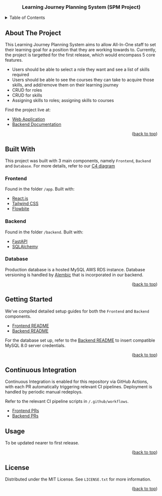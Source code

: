 <div id="top"></div>

<!-- PROJECT LOGO -->
<br />
<div align="center">

  <h3 align="center">Learning Journey Planning System (SPM Project)</h3>

</div>



<!-- TABLE OF CONTENTS -->
<details>
  <summary>Table of Contents</summary>
  <ol>
    <li>
      <a href="#about-the-project">About The Project</a>
    </li>
    <li>
      <a href="#built-with">Built With</a>
      <ul>
        <li><a href="#frontend">Frontend</a></li>
        <li><a href="#backend">Backend</a></li>
        <li><a href="#database">Database</a></li>
      </ul>
    </li>
    <li>
      <a href="#getting-started">Getting Started</a>
    </li>
    <li><a href="#continuous-integration">Continuous Integration</a></li>
    <li><a href="#usage">Usage</a></li>
    <li><a href="#license">License</a></li>
  </ol>
</details>



<!-- ABOUT THE PROJECT -->
## About The Project

This Learning Journey Planning System aims to allow All-In-One staff to set their learning goal for a position that they are working towards to. Currently, the project is targetted for the first release, which would encompass 5 core features.

- Users should be able to select a role they want and see a list of skills required
- Users should be able to see the courses they can take to acquire those skills, and add/remove them on their learning journey
- CRUD for roles
- CRUD for skills
- Assigning skills to roles; assigning skills to courses

Find the project live at:

- [Web Application](https://spm-g7t5.netlify.app/)
- [Backend Documentation](http://spm-g7t5-api.herokuapp.com/docs)

<p align="right">(<a href="#top">back to top</a>)</p>


## Built With

This project was built with 3 main components, namely `Frontend`, `Backend` and `Database`. For more details, refer to our [C4 diagram](https://lucid.app/lucidchart/917160f4-24f3-4fdb-9611-b897c1b35953/edit?viewport_loc=3951%2C1158%2C5833%2C2991%2C0_0&invitationId=inv_c7e02413-c4ff-48ea-aa1c-51ffd59156fc)
### Frontend

Found in the folder `/app`. Built with:

- [React.js](https://reactjs.org/)
- [Tailwind CSS](https://tailwindcss.com/)
- [Flowbite](https://flowbite.com/)
### Backend

Found in the folder `/backend`. Built with:

- [FastAPI](https://fastapi.tiangolo.com/)
- [SQLAlchemy](https://www.sqlalchemy.org/)

### Database

Production database is a hosted MySQL AWS RDS instance. Database versioning is handled by [Alembic](https://pypi.org/project/alembic/) that is incorporated in our backend.

<p align="right">(<a href="#top">back to top</a>)</p>

<!-- GETTING STARTED -->
## Getting Started

We've compiled detailed setup guides for both the `Frontend` and `Backend` components.

- [Frontend README](https://github.com/is212g7t5/spm/blob/master/app/README.md)
- [Backend README](https://github.com/is212g7t5/spm/blob/master/backend/README.md)

For the database set up, refer to the [Backend README](https://github.com/is212g7t5/spm/blob/master/backend/README.md) to insert compatible MySQL 8.0 server credentials.

<p align="right">(<a href="#top">back to top</a>)</p>

## Continuous Integration

Continuous Integration is enabled for this repository via GitHub Actions, with each PR automatically triggering relevant CI pipelines. Deployment is handled by periodic manual redeploys.

Refer to the relevant CI pipeline scripts in `/.github/workflows`.

- [Frontend PRs](https://github.com/is212g7t5/spm/blob/master/.github/workflows/node.js.yml)
- [Backend PRs](https://github.com/is212g7t5/spm/blob/master/.github/workflows/python-app.yml)

<!-- USAGE EXAMPLES -->
## Usage

To be updated nearer to first release.

<p align="right">(<a href="#top">back to top</a>)</p>

<!-- LICENSE -->
## License

Distributed under the MIT License. See `LICENSE.txt` for more information.

<p align="right">(<a href="#top">back to top</a>)</p>
